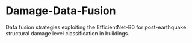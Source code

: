# Damage-Data-Fusion
Dafa fusion strategies exploiting the EfficientNet-B0 for post-earthquake structural damage level classification in buildings.

